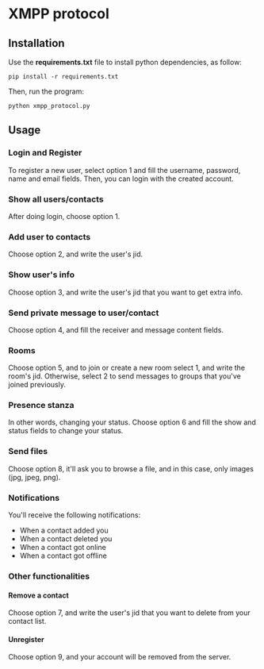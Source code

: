 # XMPP protocol

## Installation
Use the **requirements.txt** file to install python dependencies, as follow:
```
pip install -r requirements.txt
```
Then, run the program:
```
python xmpp_protocol.py
```

## Usage
### Login and Register
To register a new user, select option 1 and fill the username, password, name and email fields.
Then, you can login with the created account.

### Show all users/contacts
After doing login, choose option 1.

### Add user to contacts
Choose option 2, and write the user's jid.

### Show user's info
Choose option 3, and write the user's jid that you want to get extra info.

### Send private message to user/contact
Choose option 4, and fill the receiver and message content fields.

### Rooms
Choose option 5, and to join or create a new room select 1, and write the room's jid. Otherwise, select 2 to send messages to groups that you've joined previously.

### Presence stanza
In other words, changing your status. Choose option 6 and fill the show and status fields to change your status.

### Send files
Choose option 8, it'll ask you to browse a file, and in this case, only images (jpg, jpeg, png).

### Notifications
You'll receive the following notifications:
- When a contact added you
- When a contact deleted you
- When a contact got online
- When a contact got offline

### Other functionalities
#### Remove a contact
Choose option 7, and write the user's jid that you want to delete from your contact list.

#### Unregister
Choose option 9, and your account will be removed from the server.
